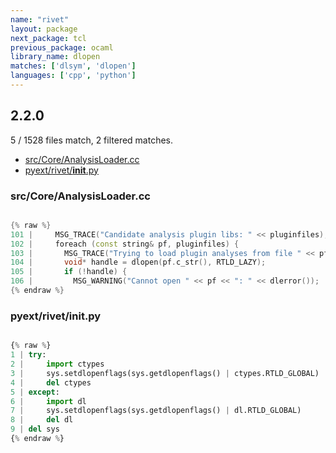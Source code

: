 ```yaml
---
name: "rivet"
layout: package
next_package: tcl
previous_package: ocaml
library_name: dlopen
matches: ['dlsym', 'dlopen']
languages: ['cpp', 'python']
---
```

## 2.2.0
5 / 1528 files match, 2 filtered matches.

 - [src/Core/AnalysisLoader.cc](#srccoreanalysisloadercc)
 - [pyext/rivet/__init__.py](#pyextrivet__init__py)

### src/Core/AnalysisLoader.cc

```cpp

{% raw %}
101 |     MSG_TRACE("Candidate analysis plugin libs: " << pluginfiles);
102 |     foreach (const string& pf, pluginfiles) {
103 |       MSG_TRACE("Trying to load plugin analyses from file " << pf);
104 |       void* handle = dlopen(pf.c_str(), RTLD_LAZY);
105 |       if (!handle) {
106 |         MSG_WARNING("Cannot open " << pf << ": " << dlerror());
{% endraw %}

```
### pyext/rivet/__init__.py

```python

{% raw %}
1 | try:
2 |     import ctypes
3 |     sys.setdlopenflags(sys.getdlopenflags() | ctypes.RTLD_GLOBAL)
4 |     del ctypes
5 | except:
6 |     import dl
7 |     sys.setdlopenflags(sys.getdlopenflags() | dl.RTLD_GLOBAL)
8 |     del dl
9 | del sys
{% endraw %}

```